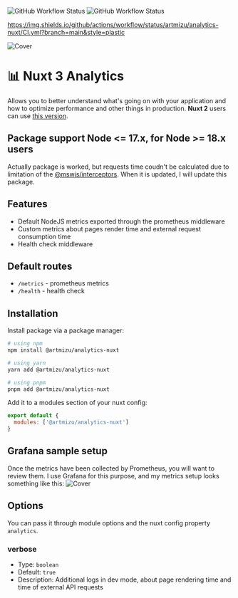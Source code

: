 ![GitHub Workflow Status](https://img.shields.io/github/actions/workflow/status/artmizu/analytics-nuxt/ci.yml?branch=main) ![GitHub Workflow Status](https://img.shields.io/github/actions/workflow/status/artmizu/analytics-nuxt/release.yml?branch=main)

https://img.shields.io/github/actions/workflow/status/artmizu/analytics-nuxt/CI.yml?branch=main&style=plastic

![Cover](https://raw.githubusercontent.com/artmizu/analytics-nuxt/main/.github/cover.jpg) 

# 📊 Nuxt 3 Analytics 
Allows you to better understand what's going on with your application and how to optimize performance and other things in production. **Nuxt 2** users can use [this version](https://github.com/artmizu/analytics-nuxt-2).

## Package support Node <= 17.x, for Node >= 18.x users
Actually package is worked, but requests time coudn't be calculated due to limitation of the [@mswjs/interceptors](https://www.npmjs.com/package/@mswjs/interceptors). When it is updated, I will update this package.

## Features
* Default NodeJS metrics exported through the prometheus middleware
* Custom metrics about pages render time and external request consumption time
* Health check middleware

## Default routes
* `/metrics` - prometheus metrics
* `/health` - health check

## Installation
Install package via a package manager: 
```bash
# using npm
npm install @artmizu/analytics-nuxt

# using yarn
yarn add @artmizu/analytics-nuxt

# using pnpm
pnpm add @artmizu/analytics-nuxt
```

Add it to a modules section of your nuxt config:
```js
export default {
  modules: ['@artmizu/analytics-nuxt']
}
```

## Grafana sample setup
Once the metrics have been collected by Prometheus, you will want to review them. I use Grafana for this purpose, and my metrics setup looks something like this:
![Cover](https://raw.githubusercontent.com/artmizu/analytics-nuxt/main/.github/grafana.jpg)

## Options
You can pass it through module options and the nuxt config property `analytics`.

### verbose
- Type: `boolean`
- Default: `true`
- Description: Additional logs in dev mode, about page rendering time and time of external API requests
